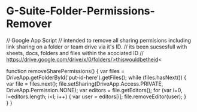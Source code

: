 # G-Suite-Folder-Permissions-Remover
// Google App Script 
// intended to remove all sharing permisions including link sharing on a folder or team drive via it's ID.
// its been sucsesfull with sheets, docs, folders and files within the acociated ID
// https://drive.google.com/drive/x/0/folders/>thiswouldbetheid<

function removeSharePermissions() {
  var files = DriveApp.getFolderById('put-id-here').getFiles();
  while (files.hasNext()) {
  var file = files.next();
    file.setSharing(DriveApp.Access.PRIVATE, DriveApp.Permission.NONE);
    var editors = file.getEditors();
    for (var i=0, l=editors.length; i<l; i++) {
      var user = editors[i];
      file.removeEditor(user);
    }        
  }
}
